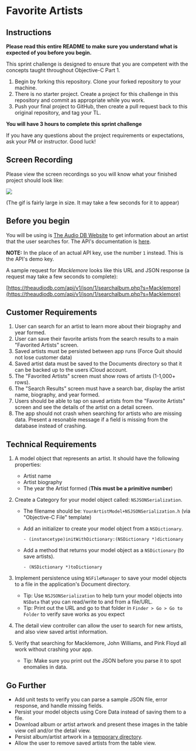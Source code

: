 # Favorite Artists

## Instructions

**Please read this entire README to make sure you understand what is expected of you before you begin.**

This sprint challenge is designed to ensure that you are competent with the concepts taught throughout Objective-C Part 1.

1. Begin by forking this repository. Clone your forked repository to your machine. 
2. There is no starter project. Create a project for this challenge in this repository and commit as appropriate while you work. 
3. Push your final project to GitHub, then create a pull request back to this original repository, and tag your TL.

**You will have 3 hours to complete this sprint challenge**

If you have any questions about the project requirements or expectations, ask your PM or instructor. Good luck!

## Screen Recording

Please view the screen recordings so you will know what your finished project should look like:

![](https://user-images.githubusercontent.com/16965587/55266696-ef255b00-5243-11e9-9281-7da69c562ca8.gif)

(The gif is fairly large in size. It may take a few seconds for it to appear)

## Before you begin

You will be using is [The Audio DB Website](https://theaudiodb.com) to get information about an artist that the user searches for. The API's documentation is [here](https://www.theaudiodb.com/api_guide.php).

**NOTE:** In the place of an actual API key, use the number `1` instead. This is the API's demo key.

A sample request for *Macklemore* looks like this URL and JSON response (a request may take a few seconds to complete):

[https://theaudiodb.com/api/v1/json/1/searchalbum.php?s=Macklemore](https://theaudiodb.com/api/v1/json/1/searchalbum.php?s=Macklemore)


## Customer Requirements
1. User can search for an artist to learn more about their biography and year formed.
2. User can save their favorite artists from the search results to a main "Favorited Artists" screen.
3. Saved artists must be persisted between app runs (Force Quit should not lose customer data)
4. Saved artist data must be saved to the Documents directory so that it can be backed up to the users iCloud account.
5. The "Favorited Artists" screen must show rows of artists (1-1,000+ rows).
6. The "Search Results" screen must have a search bar, display the artist name, biography, and year formed.
7. Users should be able to tap on saved artists from the "Favorite Artists" screen and see the details of the artist on a detail screen.
8. The app should not crash when searching for artists who are missing data. Present a resonable message if a field is missing from the database instead of crashing.

## Technical Requirements

1. A model object that represents an artist. It should have the following properties:
    - Artist name
    - Artist biography
    - The year the Artist formed (**This must be a primitive number**)
2. Create a Category for your model object called: `NSJSONSerialization`. 
    - The filename should be: `YourArtistModel+NSJSONSerialization.h` (via "Objective-C File" template)
    - Add an initializer to create your model object from a `NSDictionary`.
        
        `- (instancetype)initWithDictionary:(NSDictionary *)dictionary`
        
    - Add a method that returns your model object as a `NSDictionary` (to save artists).
        
        `- (NSDictionary *)toDictionary`
       
3. Implement persistence using `NSFileManager` to save your model objects to a file in the application's Document directory. 
    - Tip: Use `NSJSONSerialization` to help turn your model objects into `NSData` that you can read/write to and from a  file/URL.
    - Tip: Print out the URL and go to that folder in `Finder > Go > Go to Folder` to verify save works as you expect
4. The detail view controller can allow the user to search for new artists, and also view saved artist information.
6. Verify that searching for Macklemore, John Williams, and Pink Floyd all work without crashing your app.
    - Tip: Make sure you print out the JSON before you parse it to spot enomalies in data.

## Go Further
* Add unit tests to verify you can parse a sample JSON file, error response, and handle missing fields.
* Persist your model objects using Core Data instead of saving them to a file.
* Download album or artist artwork and present these images in the table view cell and/or the detail view.
* Persist album/artist artwork in a [temporary directory](https://nshipster.com/temporary-files/).
* Allow the user to remove saved artists from the table view.
